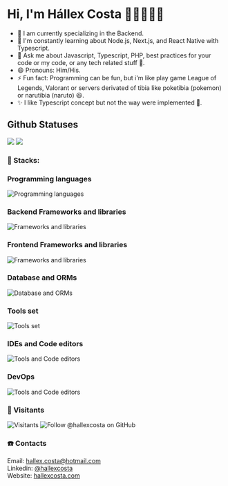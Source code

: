 <!-- 
   Welcome message
-->
# Hi, I'm Hállex Costa 👋🏽👨🏽‍💻

<!-- 
   About me
-->

<!--
  <img align="right" src="https://avatars.githubusercontent.com/u/55293671?v=4&size=200" alt="Profile @hallexcosta" />
-->

- 🔭 I am currently specializing in the Backend.
- 🌱 I'm constantly learning about Node.js, Next.js, and React Native with Typescript.
- 💬 Ask me about Javascript, Typescript, PHP, best practices for your code or my code, or any tech related stuff 🫠.
- 😄 Pronouns: Him/His.
- ⚡ Fun fact: Programming can be fun, but i'm like play game League of Legends, Valorant or servers derivated of tibia like poketibia (pokemon) or narutibia (naruto) 😃.
- ✨ I like Typescript concept but not the way were implemented 🫣.
<!-- ✨ Marked phrase: "Write the test before the application code", is the developer's equivalent to, "think before you speak". -->

   
   
<!-- 
   GitHub Stats User
-->

## Github Statuses
<p>
<img src="https://github-readme-stats.vercel.app/api?username=hallexcosta&show_icons=true&theme=rose_pine&include_all_commits=true&count_private=true" />
<!-- ![Hállex da Silva Costa's GitHub Stats](https://github-readme-stats.vercel.app/api?username=hallexcosta&show_icons=true&bg_color=2E3440&text_color=f1f1f1&title_color=fff&hide=issues&include_all_commits=true&count_private=true) -->

<!-- 
   GitHub Readme Stats Top Langs
-->
<img src="https://github-readme-stats.vercel.app/api/top-langs/?username=HallexCosta&layout=compact&exclude_repo=arborizatuba,dotfiles-public,dotfiles-private,tg-fatec-diagrams,nvim,nvim-v2&theme=rose_pine" />
</p>
<!-- ![Most Used Languages](https://github-readme-stats.vercel.app/api/top-langs/?username=HallexCosta&layout=compact&exclude_repo=arborizatuba&bg_color=2E3440&text_color=fff&title_color=fff) -->

<!-- 
   Hard Skills
-->

### 🧰 Stacks:

### Programming languages

<img src="https://skills.thijs.gg/icons?i=js,ts,php,nodejs,bun,go,lua,bash,cs,cpp" alt="Programming languages" />

### Backend Frameworks and libraries

<img src="https://skills.thijs.gg/icons?i=express,nestjs,adonis,laravel,jest,prisma" alt="Frameworks and libraries" />

### Frontend Frameworks and libraries

<img src="https://skills.thijs.gg/icons?i=next,react,tailwind,sass,styledcomponents" alt="Frameworks and libraries" />

### Database and ORMs

<img src="https://skills.thijs.gg/icons?i=mysql,postgresql,mongodb,sqlite,prisma,typeorm,drizzle" alt="Database and ORMs" />

### Tools set  

<img src="https://skills.thijs.gg/icons?i=docker,nginx,redis,git,github,linux,figma,githubactions,obsidian,ubuntu,windows" alt="Tools set" />

### IDEs and Code editors
<img src="https://skills.thijs.gg/icons?i=phpstorm,webstorm,neovim,vim" alt="Tools and Code editors" />


### DevOps
<img src="https://skills.thijs.gg/icons?i=cloudflare,aws,firebase,vercel,digitalocean" alt="Tools and Code editors" />


<!-- 
![TypeScript](https://img.shields.io/badge/-TypeScript-blue?style=for-the-badge&labelColor=blue&logo=typescript&logoColor=white&link=https://typescriptlang.org)
![JavaScript](https://img.shields.io/badge/-JavaScript-gold?style=for-the-badge&labelColor=gold&logo=javascript&logoColor=black&link=https://www.javascript.com)
![Node.js](https://img.shields.io/badge/-Node.js-green?style=for-the-badge&labelColor=18181a&logo=nodedotjs&logoColor=green&link=https://nodejs.org)
![React.js](https://img.shields.io/badge/-React.js-blue?style=for-the-badge&labelColor=blue&logo=react&logoColor=lightblue&link=https://reactjs.org)
![Expo](https://img.shields.io/badge/-Expo-18181a?style=for-the-badge&labelColor=white&logo=expo&logoColor=18181a&link=https://expo.dev)
![React Native](https://img.shields.io/badge/-React%20Native-blue?style=for-the-badge&labelColor=white&logo=react&logoColor=blue&link=https://reactnative.dev)
![PHP](https://img.shields.io/badge/-PHP-darkslateblue?style=for-the-badge&labelColor=white&logo=php&logoColor=darkslateblue&link=https://php.com)
![Lua](https://img.shields.io/badge/-Lua-blue?style=for-the-badge&labelColor=white&logo=lua&logoColor=blue&link=https://www.lua.org)
![Git](https://img.shields.io/badge/-Git-red?style=for-the-badge&labelColor=white&logo=git&logoColor=brown&link=https://git-scm.com)
![Github](https://img.shields.io/badge/-Github-18181a?style=for-the-badge&labelColor=white&logo=github&logoColor=0d1117&link=https://git-scm.com)
![HTML](https://img.shields.io/badge/-HTML-red?style=for-the-badge&labelColor=white&logo=html5&logoColor=red&link=https://developer.mozilla.org/en-US/docs/Web/HTML)
![CSS](https://img.shields.io/badge/-CSS-blue?style=for-the-badge&labelColor=white&logo=css3&logoColor=blue&link=https://developer.mozilla.org/en-US/docs/Web/CSS)
![CSharp](https://img.shields.io/badge/-CSharp-purple?style=for-the-badge&labelColor=white&logo=c#&logoColor=purple&link=https://docs.microsoft.com/en-us/dotnet/csharp)

### Devops
![Github Actions](https://img.shields.io/badge/-Github%20Actions-white?style=for-the-badge&labelColor=white&logo=github-actions&logoColor=blue&link=https://github.com/features/actions)
![Render](https://img.shields.io/badge/-Render-green?style=for-the-badge&labelColor=white&logo=render&logoColor=green&link=https://render.com)

### Code Editors
![VSCode](https://img.shields.io/badge/-VSCode-blue?style=for-the-badge&labelColor=white&logo=visualstudiocode&logoColor=blue&link=https://code.visualstudio.com)
![LunarVim](https://img.shields.io/badge/-Neovim-18181a?style=for-the-badge&labelColor=white&logo=neovim&logoColor=green&link=https://neovim.io)

#### O.S
![Windows](https://img.shields.io/badge/-Windows-18181a?style=for-the-badge&labelColor=white&logo=windows&logoColor=blue&link=https://www.microsoft.com)
![WSL2 ArchLinux](https://img.shields.io/badge/-Linux-18181a?style=for-the-badge&labelColor=white&logo=linux&logoColor=black&link=https://www.linux.org)
-->

<!-- 
   What I Intend to Study
-->

<!--
### 📚 What I Intend to Study 🤓

![Docker](https://img.shields.io/badge/-Docker-blue?style=for-the-badge&labelColor=white&logo=docker&logoColor=0db7ed&link=https://docker.com)
![Kubernetes](https://img.shields.io/badge/-Kubernetes-mediumblue?style=for-the-badge&labelColor=white&logo=kubernetes&logoColor=steelblue&link=https://kubernetes.io)
![GraphQL](https://img.shields.io/badge/-GraphQL-deeppink?style=for-the-badge&labelColor=ivory&logo=graphql&logoColor=deeppink&link=https://graphql.org)
![Apache Kafka](https://img.shields.io/badge/-Apache%20Kafka-1f1f1f?style=for-the-badge&labelColor=white&logo=apache-kafka&logoColor=0d1117&link=https://kafka.apache.org)
![RabbitMQ](https://img.shields.io/badge/-RabbitMQ-orange?style=for-the-badge&labelColor=white&logo=rabbitmq&logoColor=orange&link=https://rabbitmq.com)
-->
<!-- 
   Visitants
-->

### 🚀 Visitants

![Visitants](https://komarev.com/ghpvc/?username=hallexcosta&color=blue&flat=social)
![Follow @hallexcosta on GitHub](https://img.shields.io/github/followers/hallexcosta?color=555&label=Follow%20%40hallexcosta%20on%20GitHub&logo=github&logoColor=0d1117&style=social)

<!-- 
   Contacts
-->
### ☎️ Contacts
Email: [hallex.costa@hotmail.com](https://hotmail.com)  
Linkedin: [@hallexcosta](https://www.linkedin.com/in/hallexcosta)  
Website: [hallexcosta.com](https://hallexcosta.com)

